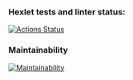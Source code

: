 ### Hexlet tests and linter status:
[![Actions Status](https://github.com/ConstableFraser/java-project-61/actions/workflows/hexlet-check.yml/badge.svg)](https://github.com/ConstableFraser/java-project-61/actions)

### Maintainability
[![Maintainability](https://api.codeclimate.com/v1/badges/8cfba5e91f98da9befed/maintainability)](https://codeclimate.com/github/ConstableFraser/java-project-61/maintainability)
